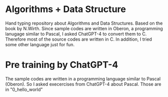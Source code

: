 # Algorithms + Data Structure
Hand typing repository about Algorithms and Data Structures. Based on the book by N.Wirth. Since sample codes are written in Oberon, a programming lanugage similar to Pascal, I asked ChatGPT-4 to convert them to C. Therefore most of the source codes are written in C. In addition, I tried some other language just for fun.

# Pre training by ChatGPT-4
The sample codes are written in a programming language similar to Pascal (Oberon). 
So I asked execercises from ChatGPT-4 about Pascal. Those are in "0_hello_world"
